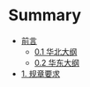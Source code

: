 # Summary

* [前言](README.md)
  * [0.1 华北大纲](about.md)
  * [0.2 华东大纲](02-hua-dong-da-gang.md)
* [1. 规章要求](7777.md)

